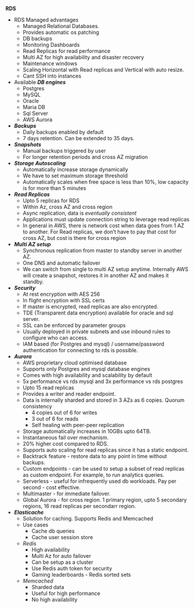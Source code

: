**RDS**

* RDS Managed advantages
    * Managed Relational Databases.
    * Provides automatic os patching
    * DB backups
    * Monitoring Dashboards
    * Read Replicas for read performance
    * Multi AZ for high availability and disaster recovery
    * Maintenance windows
    * Scaling Horizontal with Read replicas and Vertical with auto resize.
    * Cant SSH into instances
* Available _**DB engines**_
    * Postgres
    * MySQL
    * Oracle
    * Maria DB
    * Sql Server
    * AWS Aurora
* _**Backups**_
    * Daily backups enabled by default
    * 7 days retention. Can be extended to 35 days.
* _**Snapshots**_
    * Manual backups triggered by user
    * For longer retention periods and cross AZ migration
* _**Storage Autoscaling**_
    * Automatically increase storage dynamically
    * We have to set maximum storage threshold
    * Automatically scales when free space is less than 10%, low capacity is for more than 5 minutes
* _**Read Replicas**_
    * Upto 5 replicas for RDS
    * Within Az, cross AZ and cross region
    * Async replication, data is _eventually consistent_
    * Applications must update connection string to leverage read replicas
    * In general in AWS, there is network cost when data goes from 1 AZ to another. For Read replicas, we don’t have to pay that cost for cross AZ, but cost is there for cross region
* _**Multi AZ setup**_
    * Synchronous replication from master to standby server in another AZ.
    * One DNS and automatic failover
    * We can switch from single to multi AZ setup anytime. Internally AWS will create a snapshot, restores it in another AZ and makes it standby.
* _**Security**_
    * At rest encryption with AES 256
    * In flight encryption with SSL certs
    * If master is encrypted, read replicas are also encrypted.
    * TDE (Transparent data encryption) available for oracle and sql server.
    * SSL can be enforced by parameter groups
    * Usually deployed in private subnets and use inbound rules to configure who can access.
    * IAM based (for Postgres and mysql) / username/password authentication for connecting to rds is possible.
* _**Aurora**_
    * AWS proprietary cloud optimised database
    * Supports only Postgres and mysql database engines
    * Comes with high availability and scalability by default
    * 5x performance vs rds mysql and 3x performance vs rds postgres
    * Upto 15 read replicas
    * Provides a writer and reader endpoint.
    * Data is internally sharded and stored in 3 AZs as 6 copies. Quorum consistency
        * 4 copies out of 6 for writes
        * 3 out of 6 for reads
        * Self healing with peer-peer replication
    * Storage automatically increases in 10GBs upto 64TB.
    * Instantaneous fail over mechanism.
    * 20% higher cost compared to RDS.
    * Supports auto scaling for read replicas since it has a static endpoint.
    * Backtrack feature - restore data to any point in time without backups.
    * Custom endpoints - can be used to setup a subset of read replicas as custom endpoint. For example, to run analytics queries.
    * Serverless - useful for infrequently used db workloads. Pay per second - cost effective.
    * Multimaster - for immediate failover.
    * Global Aurora - for cross region. 1 primary region, upto 5 secondary regions, 16 read replicas per secondarr region.
* _**Elasticache**_
    * Solution for caching. Supports Redis and Memcached
    * Use cases
        * Cache db queries 
        * Cache user session store
    * _Redis_
        * High availability
        * Multi Az for auto failover
        * Can be setup as a cluster
        * Use Redis auth token for security
        * Gaming leaderboards - Redis sorted sets
    * _Memcached_
        * Sharded data
        * Useful for high performance
        * No high availability

